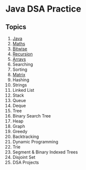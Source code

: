 # Java DSA Practice

## Topics

1. [Java](./src/myPackage/j1basics/)
1. [Maths](./src/myPackage/j2maths/)
1. [Bitwise](./src/myPackage/j3bitwise/)
1. [Recursion](./src/myPackage/j4recursion/)
1. [Arrays](./src/myPackage/j5Arrays/)
1. Searching
1. Sorting
1. [Matrix](./src/myPackage/j8Matrix/)
1. Hashing
1. Strings
1. Linked List
1. Stack
1. Queue
1. Deque
1. Tree
1. Binary Search Tree
1. Heap
1. Graph
1. Greedy
1. Backtracking
1. Dynamic Programming
1. Trie
1. Segment & Binary Indexed Trees
1. Disjoint Set
1. DSA Projects
